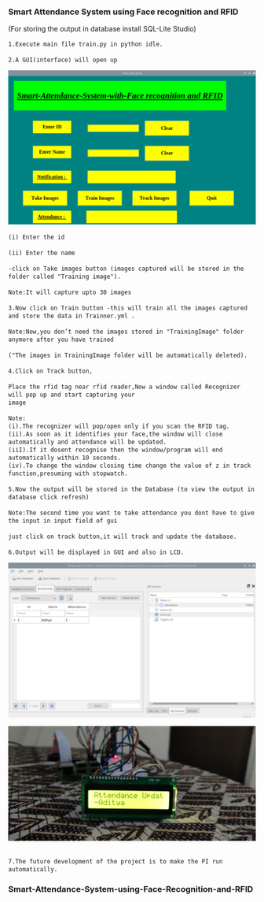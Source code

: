 ### Smart Attendance System using Face recognition and RFID

(For storing the output in database install SQL-Lite Studio)

```
1.Execute main file train.py in python idle.

2.A GUI(interface) will open up
```
![Main Screen](Main.png)
```
(i) Enter the id

(ii) Enter the name

-click on Take images button (images captured will be stored in the folder called "Training image").

Note:It will capture upto 30 images

3.Now click on Train button -this will train all the images captured and store the data in Trainner.yml .

Note:Now,you don’t need the images stored in "TrainingImage" folder anymore after you have trained 

("The images in TrainingImage folder will be automatically deleted).

4.Click on Track button,

Place the rfid tag near rfid reader,Now a window called Recognizer will pop up and start capturing your 
image

Note:
(i).The recognizer will pop/open only if you scan the RFID tag. 
(ii).As soon as it identifies your face,the window will close automatically and attendance will be updated.
(iiI).If it dosent recognise then the window/program will end automatically within 10 seconds.
(iv).To change the window closing time change the value of z in track function,presuming with stopwatch.

5.Now the output will be stored in the Database (to view the output in database click refresh)

Note:The second time you want to take attendance you dont have to give the input in input field of gui

just click on track button,it will track and update the database.

6.Output will be displayed in GUI and also in LCD.
```
![Output on database](Output1.png)

![Output on LCD](Output2.jpeg)
```

7.The future development of the project is to make the PI run automatically.
```

### Smart-Attendance-System-using-Face-Recognition-and-RFID
